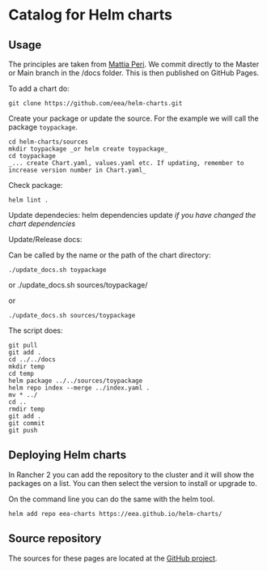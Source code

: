 # Catalog for Helm charts

## Usage

The principles are taken from [Mattia Peri](https://medium.com/@mattiaperi/create-a-public-helm-chart-repository-with-github-pages-49b180dbb417). We commit directly to the Master or Main branch in the /docs folder. This is then published on GitHub Pages.

To add a chart do:

    git clone https://github.com/eea/helm-charts.git

Create your package or update the source. For the example we will call the package `toypackage`.

    cd helm-charts/sources
    mkdir toypackage _or helm create toypackage_
    cd toypackage
    _... create Chart.yaml, values.yaml etc. If updating, remember to increase version number in Chart.yaml_

Check package:

    helm lint .

Update dependecies:
    helm dependencies update _if you have changed the chart dependencies_

Update/Release docs:

Can be called by the name or the path of the chart directory:

    ./update_docs.sh toypackage

or
    ./update_docs.sh sources/toypackage/

or

    ./update_docs.sh sources/toypackage


The script does:

    git pull
    git add .
    cd ../../docs
    mkdir temp
    cd temp
    helm package ../../sources/toypackage
    helm repo index --merge ../index.yaml .
    mv * ../
    cd ..
    rmdir temp
    git add .
    git commit
    git push

## Deploying Helm charts

In Rancher 2 you can add the repository to the cluster and it will show the packages on a list. You can then select the version to install or upgrade to.

On the command line you can do the same with the helm tool.

    helm add repo eea-charts https://eea.github.io/helm-charts/

## Source repository

The sources for these pages are located at the [GitHub project](https://github.com/eea/helm-charts).
